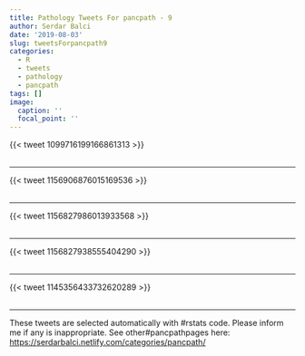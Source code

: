 ```yaml
---
title: Pathology Tweets For pancpath - 9
author: Serdar Balci
date: '2019-08-03'
slug: tweetsForpancpath9
categories:
  - R
  - tweets
  - pathology
  - pancpath
tags: []
image:
  caption: ''
  focal_point: ''
---
```



{{< tweet 1099716199166861313 >}}
<br>
<br>
<hr>
{{< tweet 1156906876015169536 >}}
<br>
<br>
<hr>
{{< tweet 1156827986013933568 >}}
<br>
<br>
<hr>
{{< tweet 1156827938555404290 >}}
<br>
<br>
<hr>
{{< tweet 1145356433732620289 >}}
<br>
<br>
<hr>


These tweets are selected automatically with #rstats code. Please inform me if any is inappropriate.
See other#pancpathpages here: https://serdarbalci.netlify.com/categories/pancpath/
